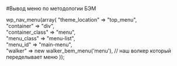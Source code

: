 #Вывод меню по методологии БЭМ

wp_nav_menu(array( 
	"theme_location" => "top_menu",  
	"container" => "div",  
	"container_class" => "menu",  
	"menu_class" => "menu-list",  
	"menu_id" => "main-menu",  
	"walker" => new walker_bem_menu('menu'), // наш волкер который переделывает меню 
)); 
